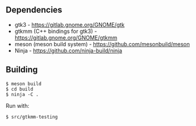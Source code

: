 ## Dependencies

* gtk3 - https://gitlab.gnome.org/GNOME/gtk
* gtkmm (C++ bindings for gtk3) - https://gitlab.gnome.org/GNOME/gtkmm
* meson (meson build system) - https://github.com/mesonbuild/meson
* Ninja - https://github.com/ninja-build/ninja

## Building

```
$ meson build
$ cd build
$ ninja -C .
```
Run with:
```
$ src/gtkmm-testing
```
